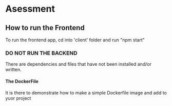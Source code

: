 # Asessment

## How to run the Frontend
 To run the frontend app, cd into 'client' folder and run "npm start"

 ### DO NOT RUN THE BACKEND
There are dependencies and files that have not been installed and/or written.

#### The DockerFile 
It is there to demonstrate how to make a simple Dockerfile image and add to yuor project

